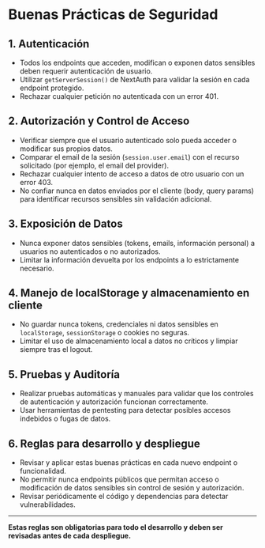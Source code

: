 # Buenas Prácticas de Seguridad

## 1. Autenticación
- Todos los endpoints que acceden, modifican o exponen datos sensibles deben requerir autenticación de usuario.
- Utilizar `getServerSession()` de NextAuth para validar la sesión en cada endpoint protegido.
- Rechazar cualquier petición no autenticada con un error 401.

## 2. Autorización y Control de Acceso
- Verificar siempre que el usuario autenticado solo pueda acceder o modificar sus propios datos.
- Comparar el email de la sesión (`session.user.email`) con el recurso solicitado (por ejemplo, el email del provider).
- Rechazar cualquier intento de acceso a datos de otro usuario con un error 403.
- No confiar nunca en datos enviados por el cliente (body, query params) para identificar recursos sensibles sin validación adicional.

## 3. Exposición de Datos
- Nunca exponer datos sensibles (tokens, emails, información personal) a usuarios no autenticados o no autorizados.
- Limitar la información devuelta por los endpoints a lo estrictamente necesario.

## 4. Manejo de localStorage y almacenamiento en cliente
- No guardar nunca tokens, credenciales ni datos sensibles en `localStorage`, `sessionStorage` o cookies no seguras.
- Limitar el uso de almacenamiento local a datos no críticos y limpiar siempre tras el logout.

## 5. Pruebas y Auditoría
- Realizar pruebas automáticas y manuales para validar que los controles de autenticación y autorización funcionan correctamente.
- Usar herramientas de pentesting para detectar posibles accesos indebidos o fugas de datos.

## 6. Reglas para desarrollo y despliegue
- Revisar y aplicar estas buenas prácticas en cada nuevo endpoint o funcionalidad.
- No permitir nunca endpoints públicos que permitan acceso o modificación de datos sensibles sin control de sesión y autorización.
- Revisar periódicamente el código y dependencias para detectar vulnerabilidades.

---

**Estas reglas son obligatorias para todo el desarrollo y deben ser revisadas antes de cada despliegue.** 